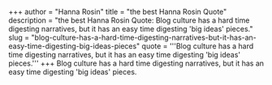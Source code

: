 +++
author = "Hanna Rosin"
title = "the best Hanna Rosin Quote"
description = "the best Hanna Rosin Quote: Blog culture has a hard time digesting narratives, but it has an easy time digesting 'big ideas' pieces."
slug = "blog-culture-has-a-hard-time-digesting-narratives-but-it-has-an-easy-time-digesting-big-ideas-pieces"
quote = '''Blog culture has a hard time digesting narratives, but it has an easy time digesting 'big ideas' pieces.'''
+++
Blog culture has a hard time digesting narratives, but it has an easy time digesting 'big ideas' pieces.
